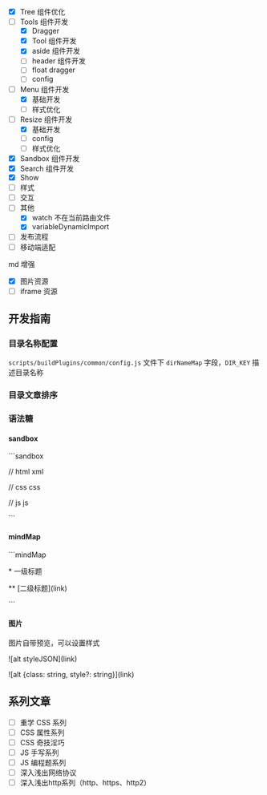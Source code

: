 - [x] Tree 组件优化
- [ ] Tools 组件开发
  - [x] Dragger
  - [x] Tool 组件开发
  - [x] aside 组件开发
  - [ ] header 组件开发
  - [ ] float dragger
  - [ ] config
- [ ] Menu 组件开发
  - [x] 基础开发
  - [ ] 样式优化
- [ ] Resize 组件开发
  - [x] 基础开发
  - [ ] config
  - [ ] 样式优化
- [x] Sandbox 组件开发
- [x] Search 组件开发
- [x] Show
- [ ] 样式
- [ ] 交互
- [ ] 其他
  - [x] watch 不在当前路由文件
  - [x] variableDynamicImport
- [ ] 发布流程
- [ ] 移动端适配

md 增强

- [x] 图片资源
- [ ] iframe 资源

## 开发指南

### 目录名称配置

`scripts/buildPlugins/common/config.js` 文件下 `dirNameMap` 字段，`DIR_KEY` 描述目录名称

### 目录文章排序

### 语法糖

#### sandbox

\`\`\`sandbox

// html
xml

// css
css

// js
js

\`\`\`

#### mindMap

\`\`\`mindMap

\* 一级标题

\*\* \[二级标题\]\(link\)

\`\`\`

#### 图片

图片自带预览，可以设置样式

\!\[alt styleJSON\]\(link\)

\!\[alt {class: string, style?: string}\]\(link\)

## 系列文章

- [ ] 重学 CSS 系列
- [ ] CSS 属性系列
- [ ] CSS 奇技淫巧
- [ ] JS 手写系列
- [ ] JS 编程题系列
- [ ] 深入浅出网络协议
- [ ] 深入浅出http系列（http、https、http2）
